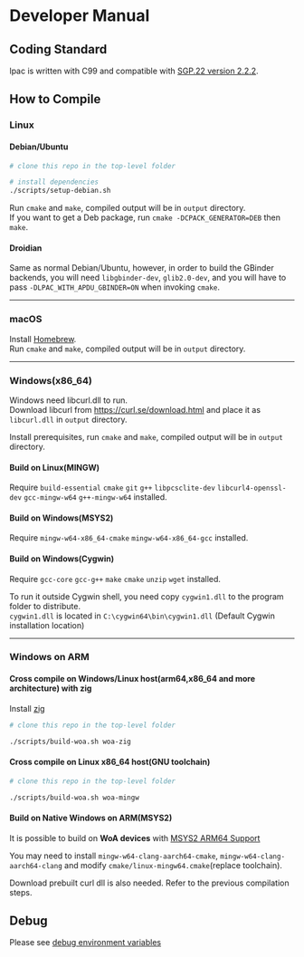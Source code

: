 # Developer Manual

## Coding Standard

lpac is written with C99 and compatible with [SGP.22 version 2.2.2](https://www.gsma.com/solutions-and-impact/technologies/esim/wp-content/uploads/2020/06/SGP.22-v2.2.2.pdf).

## How to Compile

### Linux

#### Debian/Ubuntu

``` bash
# clone this repo in the top-level folder

# install dependencies
./scripts/setup-debian.sh 
```

Run `cmake` and `make`, compiled output will be in `output` directory.  
If you want to get a Deb package, run `cmake -DCPACK_GENERATOR=DEB` then `make`.

#### Droidian

Same as normal Debian/Ubuntu, however, in order to build the GBinder backends, you will need `libgbinder-dev`, `glib2.0-dev`, and you will have to pass `-DLPAC_WITH_APDU_GBINDER=ON` when invoking `cmake`.

---

### macOS

Install [Homebrew](https://brew.sh/).  
Run `cmake` and `make`, compiled output will be in `output` directory.  

---

### Windows(x86_64)

Windows need libcurl.dll to run.  
Download libcurl from <https://curl.se/download.html> and place it as `libcurl.dll` in `output` directory.  

Install prerequisites, run `cmake` and `make`, compiled output will be in `output` directory.  

#### Build on Linux(MINGW)

Require `build-essential` `cmake` `git` `g++` `libpcsclite-dev` `libcurl4-openssl-dev` `gcc-mingw-w64` `g++-mingw-w64` installed.  

#### Build on Windows(MSYS2)

Require `mingw-w64-x86_64-cmake` `mingw-w64-x86_64-gcc` installed.  

#### Build on Windows(Cygwin)

Require `gcc-core` `gcc-g++` `make` `cmake` `unzip` `wget` installed.  

To run it outside Cygwin shell, you need copy `cygwin1.dll` to the program folder to distribute.  
`cygwin1.dll` is located in `C:\cygwin64\bin\cygwin1.dll` (Default Cygwin installation location)

---

### Windows on ARM

#### Cross compile on Windows/Linux host(arm64,x86_64 and more architecture) with zig

Install [zig](https://ziglang.org/download/)

```bash
# clone this repo in the top-level folder

./scripts/build-woa.sh woa-zig
```

#### Cross compile on Linux x86_64 host(GNU toolchain)

```bash
# clone this repo in the top-level folder

./scripts/build-woa.sh woa-mingw
```

#### Build on Native Windows on ARM(MSYS2)

It is possible to build on **WoA devices** with [MSYS2 ARM64 Support](https://www.msys2.org/wiki/arm64/)

You may need to install `mingw-w64-clang-aarch64-cmake`, `mingw-w64-clang-aarch64-clang` and modify `cmake/linux-mingw64.cmake`(replace toolchain).

Download prebuilt curl dll is also needed. Refer to the previous compilation steps.

## Debug

Please see [debug environment variables](ENVVARS.md#debug)
